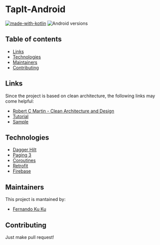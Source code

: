 # TapIt-Android

[![made-with-kotlin](https://img.shields.io/badge/Made%20with-Kotlin-1f425f.svg)](https://kotlinlang.org/)
![Android versions](https://img.shields.io/badge/Android-21%20&#9472;%2030-blue.svg)


## Table of contents
* [Links](#links)
* [Technologies](#technologies)
* [Maintainers](#maintainers)
* [Contributing](#contributing)

## Links
Since the project is based on clean architecture, the following links may come helpful:

* [Robert C Martin - Clean Architecture and Design](https://www.youtube.com/watch?v=Nsjsiz2A9mg)
* [Tutorial](https://www.raywenderlich.com/3595916-clean-architecture-tutorial-for-android-getting-started)
* [Sample](https://github.com/android10/Android-CleanArchitecture)


## Technologies
* [Dagger Hilt](https://developer.android.com/training/dependency-injection/hilt-android?hl=es-419)
* [Paging 3](https://developer.android.com/topic/libraries/architecture/paging/v3-overview?hl=es-419)
* [Coroutines](https://kotlinlang.org/docs/reference/coroutines-overview.html)
* [Retrofit](https://github.com/square/retrofit)
* [Firebase](https://github.com/firebase/firebase-android-sdk)


## Maintainers
This project is mantained by:
* [Fernando Ku Ku](https://github.com/fernandohkuku)


## Contributing

Just make pull request!
